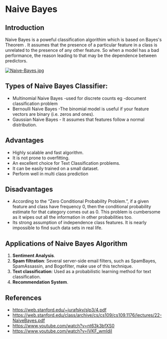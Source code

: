 # Naive Bayes

## Introduction
Naive Bayes is a poweful classification algorithim which is based on Bayes's Theorem . It  assumes that the presence of a particular feature in a class is unrelated to the presence of any other feature. So when a model has a bad performance, the reason leading to that may be the dependence between predictors.

[![Naive-Bayes.jpg](https://i.postimg.cc/dthc5PSp/Naive-Bayes.jpg)](https://postimg.cc/nCfWL5xG)

## Types of Naive Bayes Classifier:

 - Multinomial Naive Bayes -used for discrete counts eg -document classification problem
 - Bernoulli Naive Bayes -The binomial model is useful if your feature vectors are binary (i.e. zeros and ones).
 - Gaussian Naive Bayes - It assumes that features follow a normal distribution.

## Advantages 

 - Highly scalable and fast algorithm.   
 - It is not prone to overfitting.
 - An excellent choice for Text Classification problems.
 - It can be easily trained on a small dataset.
 - Perform well in multi class prediction

## Disadvantages

-   According to the “Zero Conditional Probability Problem.”, if a given feature and class have frequency 0, then the conditional probability estimate for that category comes out as 0. This problem is cumbersome as it wipes out all the information in other probabilities too.
-  Its strong assumption of independence class features. It is nearly impossible to find such data sets in real life.

## Applications of Naive Bayes Algorithm

1.  **Sentiment Analysis**.
2.  **Spam filtration**:  Several server-side email filters, such as SpamBayes, SpamAssassin, and Bogofilter, make use of this technique.
3.  **Text classification**: Used as a probabilistic learning method for text classification. 
4.  **Recommendation System**.

## References

- https://web.stanford.edu/~jurafsky/slp3/4.pdf
- https://web.stanford.edu/class/archive/cs/cs109/cs109.1176/lectures/22-NaiveBayes.pdf
- https://www.youtube.com/watch?v=nt63k3bfXS0
- https://www.youtube.com/watch?v=IVKF_wmIdiI
